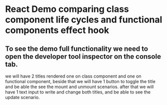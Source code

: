 # React Demo comparing class component life cycles and functional components effect hook
## To see the demo full functionality we need to open the developer tool inspector on the console tab.
we will have 2 titles rendered one on class component and one on functional component, beside that we will have 1 button to toggle the title and be able the see the mount and unmount scenarios.
after that we will have 1 text input to write and change both titles, and be able to see the update scenario.